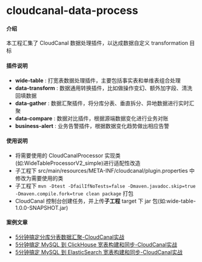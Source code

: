 # cloudcanal-data-process

#### 介绍

本工程汇集了 CloudCanal 数据处理插件，以达成数据自定义 transformation 目标

#### 插件说明

- **wide-table** : 打宽表数据处理插件，主要包括事实表和单维表组合处理
- **data-transform** : 数据通用转换插件，比如做操作变幻、额外加字段、清洗回填数据
- **data-gather** : 数据汇聚插件，将分库分表、垂直拆分、异地数据进行实时汇聚
- **data-compare** : 数据对比插件，根据源端数据变化进行业务对账
- **business-alert** : 业务告警插件，根据数据变化趋势做出相应告警

#### 使用说明

- 将需要使用的 CloudCanalProcessor 实现类(如:WideTableProcessorV2_simple)进行适配性改造
- 子工程下 src/main/resources/META-INF/cloudcanal/plugin.properties 中修改为需要使用的类
- 子工程下 `mvn -Dtest -DfailIfNoTests=false -Dmaven.javadoc.skip=true -Dmaven.compile.fork=true clean package` 打包
- CloudCanal 控制台创建任务，并上传**子工程** target 下 jar 包(如:wide-table-1.0.0-SNAPSHOT.jar)

#### 案例文章

- [5分钟搞定分库分表数据汇聚-CloudCanal实战](https://www.askcug.com/topic/255)
- [5分钟搞定 MySQL 到 ClickHouse 宽表构建和同步-CloudCanal实战](https://www.askcug.com/topic/249)
- [5分钟搞定 MySQL 到 ElasticSearch 宽表构建和同步-CloudCanal实战](https://www.askcug.com/topic/240)
